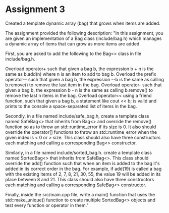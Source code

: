 # Assignment 3
Created a template dynamic array (bag) that grows when items are added.

The assignment provided the following description:
"In this assignment, you are given an implementation of a Bag class (include/bag.h) which manages a dynamic array of items that can grow as more items are added. 

First, you are asked to add the following to the Bag<> class in file include/bag.h.

Overload operator+ such that given a bag b, the expression b + n is the same as b.add(n) where n is an item to add to bag b.
Overload the prefix operator-- such that given a bag b, the expression --b is the same as calling b.remove() to remove the last item in the bag. 
Overload operator- such that given a bag b, the expression b - n is the same as calling b.remove() to remove the last n items in the bag. 
Overload operator<< using a friend function, such that given a bag b, a statement like cout << b; is valid and prints to the console a space-separated list of items in the bag.

Secondly, in a file named include/safe_bag.h, create a template class named SafeBag<> that inherits from Bag<> and override the remove() function so as to throw an std::runtime_error if its size is 0. It also should override the operator[] functions to throw an std::runtime_error when the given index is < 0 or > size. This class should also have three constructors each matching and calling a corresponding  Bag<> constructor.

Similarly, in a file named include/sorted_bag.h. create a template class named SortedBag<> that inherits from SafeBag<>. This class should override the add() function such that when an item is added to the bag it's added in its correct order in the bag. For example, if add(19) is called a bag with the existing items of 2, 7, 8, 21, 30, 55, the value 19 will be added in its place between 8 and 21. This class should also have three constructors each matching and calling a corresponding  SafeBag<> constructor.

Finally, inside the src/main.cpp file, write a main() function that uses the std::make_unique() function to create multiple SortedBag<> objects and test every function or operator in them."
